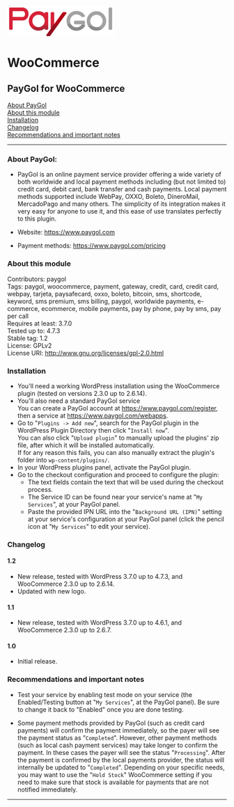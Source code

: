 <img src="paygol_logo.png" alt="PayPal - WooCommerce" />


# WooCommerce
## PayGol for WooCommerce<br>
[About PayGol](#about-paygol) <br>
[About this module](#about-this-module) <br>
[Installation](#installation) <br>
[Changelog](#changelog) <br>
[Recommendations and important notes](#recommendations-and-important-notes) <br>

---


### About PayGol:

- PayGol is an online payment service provider offering a wide variety of both worldwide and local payment methods including (but not limited to)
credit card, debit card, bank transfer and cash payments. Local payment methods supported include WebPay, OXXO, Boleto, DineroMail, MercadoPago 
and many others. The simplicity of its integration makes it very easy for anyone to use it, and this
ease of use translates perfectly to this plugin.

- Website:         https://www.paygol.com  <br>
- Payment methods: https://www.paygol.com/pricing


### About this module
Contributors: paygol <br>
Tags: paygol, woocommerce, payment, gateway, credit, card, credit card, webpay, tarjeta, paysafecard, oxxo, boleto, bitcoin, sms, shortcode, keyword, sms premium, sms billing, paygol, worldwide payments, e-commerce, ecommerce, mobile payments, pay by phone, pay by sms, pay per call <br>
Requires at least: 3.7.0 <br>
Tested up to: 4.7.3 <br>
Stable tag: 1.2 <br>
License: GPLv2 <br>
License URI: http://www.gnu.org/licenses/gpl-2.0.html <br>



### Installation 

- You'll need a working WordPress installation using the WooCommerce plugin (tested on versions 2.3.0 up to 2.6.14). <br>
- You'll also need a standard PayGol service  <br>
  You can create a PayGol account at https://www.paygol.com/register, then a service at https://www.paygol.com/webapps. <br>
- Go to "`Plugins -> Add new`", search for the PayGol plugin in the WordPress Plugin Directory then click "`Install now`". <br>
  You can also click "`Upload plugin`" to manually upload the plugins' zip file, after which it will be installed automatically. <br>
  If for any reason this fails, you can also manually extract the plugin's folder into `wp-content/plugins/`. <br>
- In your WordPress plugins panel, activate the PayGol plugin. <br>
- Go to the checkout configuration and proceed to configure the plugin:
  * The text fields contain the text that will be used during the checkout process.
  * The Service ID can be found near your service's name at "`My Services`", at your PayGol panel.
  * Paste the provided IPN URL into the "`Background URL (IPN)`" setting at your service's configuration 
    at your PayGol panel (click the pencil icon at "`My Services`" to edit your service).

### Changelog 

#### 1.2 
* New release, tested with WordPress 3.7.0 up to 4.7.3, and WooCommerce 2.3.0 up to 2.6.14.
* Updated with new logo.
                                                                
#### 1.1 
* New release, tested with WordPress 3.7.0 up to 4.6.1, and WooCommerce 2.3.0 up to 2.6.7.

#### 1.0 
* Initial release.

### Recommendations and important notes 

- Test your service by enabling test mode on your service (the Enabled/Testing button at "`My Services`", at the PayGol panel).
  Be sure to change it back to "Enabled" once you are done testing.

- Some payment methods provided by PayGol (such as credit card payments) will confirm the payment immediately, so the payer will 
  see the payment status as "`Completed`". However, other payment methods (such as local cash payment services) may take longer 
  to confirm the payment. In these cases the payer will see the status "`Processing`". After the payment is confirmed
  by the local payments provider, the status will internally be updated to "`Completed`". Depending on your specific
  needs, you may want to use the "`Hold Stock`" WooCommerce setting if you need to make sure that stock is available for payments
  that are not notified immediately.


---
